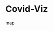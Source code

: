 # Covid-Viz

[map](https://nbviewer.jupyter.org/github/ngalanin/Covid-Viz/blob/master/Covid%20viz.ipynb)

